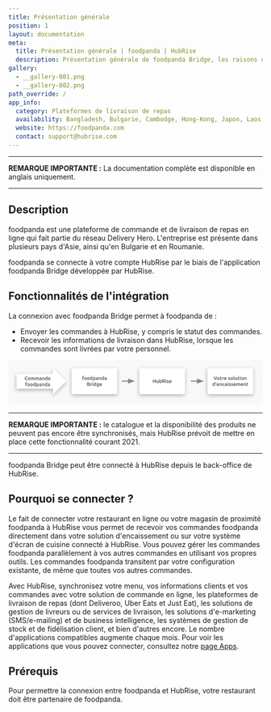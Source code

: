 ```yaml
---
title: Présentation générale
position: 1
layout: documentation
meta:
  title: Présentation générale | foodpanda | HubRise
  description: Présentation générale de foodpanda Bridge, les raisons de connecter foodpanda à HubRise et fonctionnalités de l'intégration avec HubRise.
gallery:
  - __gallery-001.png
  - __gallery-002.png
path_override: /
app_info:
  category: Plateformes de livraison de repas
  availability: Bangladesh, Bulgarie, Cambodge, Hong-Kong, Japon, Laos, Malaisie, Myanmar, Pakistan, Roumanie, Singapour, Taïwan, Thaïlande
  website: https://foodpanda.com
  contact: support@hubrise.com
---
```


---

**REMARQUE IMPORTANTE :** La documentation complète est disponible <Link to="/apps/foodpanda" addLocalePrefix={false}>en anglais uniquement</Link>.

---

## Description

foodpanda est une plateforme de commande et de livraison de repas en ligne qui fait partie du réseau Delivery Hero. L'entreprise est présente dans plusieurs pays d'Asie, ainsi qu'en Bulgarie et en Roumanie.

foodpanda se connecte à votre compte HubRise par le biais de l'application foodpanda Bridge développée par HubRise.

## Fonctionnalités de l'intégration

La connexion avec foodpanda Bridge permet à foodpanda de :

- Envoyer les commandes à HubRise, y compris le statut des commandes.
- Recevoir les informations de livraison dans HubRise, lorsque les commandes sont livrées par votre personnel.

![Schéma du flux de connexion entre foodpanda, foodpanda Bridge et HubRise](../images/001-fr-2x-connection-diagram.png)

---

**REMARQUE IMPORTANTE :** le catalogue et la disponibilité des produits ne peuvent pas encore être synchronisés, mais HubRise prévoit de mettre en place cette fonctionnalité courant 2021.

---

foodpanda Bridge peut être connecté à HubRise depuis le back-office de HubRise.

## Pourquoi se connecter ?

Le fait de connecter votre restaurant en ligne ou votre magasin de proximité foodpanda à HubRise vous permet de recevoir vos commandes foodpanda directement dans votre solution d'encaissement ou sur votre système d'écran de cuisine connecté à HubRise. Vous pouvez gérer les commandes foodpanda parallèlement à vos autres commandes en utilisant vos propres outils. Les commandes foodpanda transitent par votre configuration existante, de même que toutes vos autres commandes.

Avec HubRise, synchronisez votre menu, vos informations clients et vos commandes avec votre solution de commande en ligne, les plateformes de livraison de repas (dont Deliveroo, Uber Eats et Just Eat), les solutions de gestion de livreurs ou de services de livraison, les solutions d'e-marketing (SMS/e-mailing) et de business intelligence, les systèmes de gestion de stock et de fidélisation client, et bien d'autres encore. Le nombre d'applications compatibles augmente chaque mois. Pour voir les applications que vous pouvez connecter, consultez notre [page Apps](/apps).

## Prérequis

Pour permettre la connexion entre foodpanda et HubRise, votre restaurant doit être partenaire de foodpanda.
